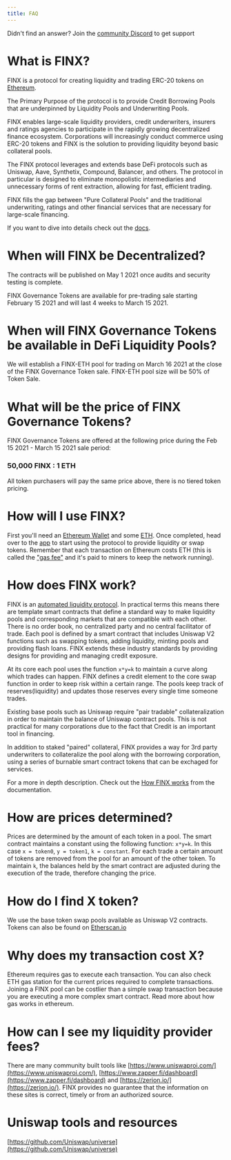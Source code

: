 ```yaml
---
title: FAQ
---
```


<Info>Didn't find an answer? Join the <a href="https://discord.gg/dc7ZKnUe">community Discord</a> 
to get support</Info>

# What is FINX?

FINX is a protocol for creating liquidity and trading ERC-20 tokens on 
[Ethereum](https://ethereum.org/en/what-is-ethereum/).

The Primary Purpose of the protocol is to provide Credit Borrowing Pools that are underpinned by 
Liquidity Pools and Underwriting Pools.

FINX enables large-scale liquidity providers, credit underwriters, insurers and ratings agencies 
to participate in the rapidly growing decentralized finance ecosystem. Corporations will 
increasingly conduct commerce using ERC-20 tokens and FINX is the solution to providing 
liquidity beyond basic collateral pools.

The FINX protocol leverages and extends base DeFi protocols such as Uniswap, Aave, Synthetix, 
Compound, Balancer, and others. The protocol in particular is designed to eliminate monopolistic 
intermediaries and unnecessary forms of rent extraction, allowing for fast, efficient trading.

FINX fills the gap between "Pure Collateral Pools" and the traditional underwriting, ratings 
and other financial services that are necessary for large-scale financing.

If you want to dive into details check out the [docs](/docs/v2/).

# When will FINX be Decentralized?

The contracts will be published on May 1 2021 once audits and security testing is complete.

FINX Governance Tokens are available for pre-trading sale starting February 15 2021 and will last 
4 weeks to March 15 2021.

# When will FINX Governance Tokens be available in DeFi Liquidity Pools?

We will establish a FINX-ETH pool for trading on March 16 2021 at the close of 
the FINX Governance Token sale. FINX-ETH pool size will be 50% of Token Sale.

# What will be the price of FINX Governance Tokens?

FINX Governance Tokens are offered at the following price during the Feb 15 2021 - March 15 2021
sale period:

### 50,000 FINX : 1 ETH

All token purchasers will pay the same price above, there is no tiered token pricing.

# How will I use FINX?

First you'll need an [Ethereum Wallet](https://ethereum.org/en/wallets/) and some 
[ETH](https://ethereum.org/en/get-eth/). Once completed, head over to the 
[app](http://app.finx.io/) to start using the protocol to provide liquidity or swap tokens. 
Remember that each transaction on Ethereum costs ETH (this is called the 
["gas fee"](https://www.youtube.com/watch?v=AJvzNICwcwc&feature=emb_title) and it's paid to 
miners to keep the network running).

# How does FINX work?

FINX is an [automated liquidity protocol](https://ethereum.org/en/get-eth/#dex). In practical 
terms this means there are template smart contracts that define a standard way to make 
liquidity pools and corresponding markets that are compatible with each other. There is no 
order book, no centralized party and no central facilitator of trade. Each pool is defined by a 
smart contract that includes Uniswap V2 functions such as swapping tokens, adding liquidity,
minting pools and providing flash loans. FINX extends these industry standards by providing designs 
for providing and managing credit exposure.

At its core each pool uses the function `x*y=k` to maintain a curve along which trades can happen. 
FINX defines a credit element to the core swap function in order to keep risk within a certain 
range. The pools keep track of reserves(liquidity) and updates those reserves every single time 
someone trades. 

Existing base pools such as Uniswap require "pair tradable" collateralization in order to maintain 
the balance of Uniswap contract pools. This is not practical for many corporations due to the fact 
that Credit is an important tool in financing.

In addition to staked "paired" collateral, FINX provides a way for 3rd party underwriters to 
collateralize the pool along with the borrowing corporation, using a series of burnable smart 
contract tokens that can be exchaged for services.

For a more in depth description. Check out the 
[How FINX works](/docs/v2/protocol-overview/how-finx-works/) from the documentation.

# How are prices determined?

Prices are determined by the amount of each token in a pool. The smart contract maintains a 
constant using the following function: `x*y=k`. In this case `x = token0`, `y = token1`, 
`k = constant`. For each trade a certain amount of tokens are removed from the pool for an 
amount of the other token. To maintain `k`, the balances held by the smart contract are 
adjusted during the execution of the trade, therefore changing the price.

# How do I find X token?

We use the base token swap pools available as Uniswap V2 contracts. Tokens can also be found on 
[Etherscan.io](https://etherscan.io)

# Why does my transaction cost X?

Ethereum requires gas to execute each transaction. You can also check ETH gas station for the 
current prices required to complete transactions. Joining a FINX pool can be costlier than a 
simple swap transaction because you are executing a more complex smart contract. Read more 
about how gas works in ethereum.

# How can I see my liquidity provider fees?

There are many community built tools like 
[https://www.uniswaproi.com/](https://www.uniswaproi.com/), 
[https://www.zapper.fi/dashboard](https://www.zapper.fi/dashboard) and 
[https://zerion.io/](https://zerion.io/). FINX provides no guarantee that the information on 
these sites is correct, timely or from an authorized source.

# Uniswap tools and resources

[https://github.com/Uniswap/universe](https://github.com/Uniswap/universe)
